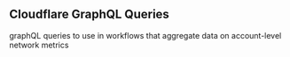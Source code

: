 ## Cloudflare GraphQL Queries

graphQL queries to use in workflows that aggregate data on account-level network metrics